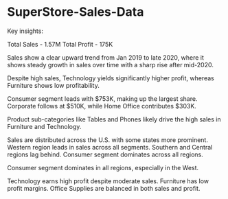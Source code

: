 # SuperStore-Sales-Data

Key insights:

Total Sales - 1.57M
Total Profit - 175K

Sales show a clear upward trend from Jan 2019 to late 2020, where it shows steady growth in sales over time with a sharp rise after mid-2020.

Despite high sales, Technology yields significantly higher profit, whereas Furniture shows low profitability.

Consumer segment leads with $753K, making up the largest share.
Corporate follows at $510K, while Home Office contributes $303K.

Product sub-categories like Tables and Phones likely drive the high sales in Furniture and Technology.

Sales are distributed across the U.S. with some states more prominent. 
Western region leads in sales across all segments.
Southern and Central regions lag behind.
Consumer segment dominates across all regions.

Consumer segment dominates in all regions, especially in the West.

Technology earns high profit despite moderate sales. Furniture has low profit margins.
Office Supplies are balanced in both sales and profit.
